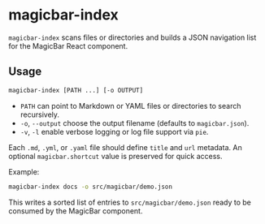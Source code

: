 # magicbar-index

`magicbar-index` scans files or directories and builds a JSON navigation list for the MagicBar React component.

## Usage

```bash
magicbar-index [PATH ...] [-o OUTPUT]
```

- `PATH` can point to Markdown or YAML files or directories to search recursively.
- `-o`, `--output` choose the output filename (defaults to `magicbar.json`).
- `-v`, `-l` enable verbose logging or log file support via `pie`.

Each `.md`, `.yml`, or `.yaml` file should define `title` and `url` metadata. An optional `magicbar.shortcut` value is preserved for quick access.

Example:

```bash
magicbar-index docs -o src/magicbar/demo.json
```

This writes a sorted list of entries to `src/magicbar/demo.json` ready to be consumed by the MagicBar component.

